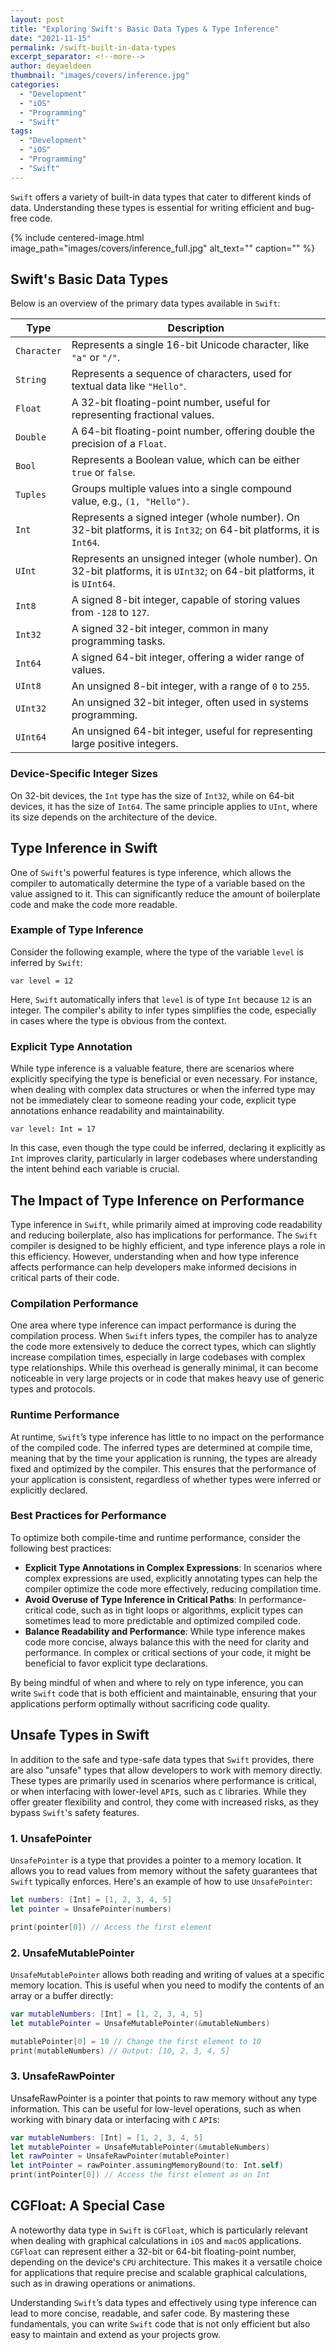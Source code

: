 ```yaml
---
layout: post
title: "Exploring Swift's Basic Data Types & Type Inference"
date: "2021-11-15"
permalink: /swift-built-in-data-types
excerpt_separator: <!--more-->
author: deyaeldeen
thumbnail: "images/covers/inference.jpg"
categories: 
  - "Development"
  - "iOS"
  - "Programming"
  - "Swift"
tags: 
  - "Development"
  - "iOS"
  - "Programming"
  - "Swift"
---
```


`Swift` offers a variety of built-in data types that cater to different kinds of data. Understanding these types is essential for writing efficient and bug-free code. 

<!--more-->
{%
 include centered-image.html 
 image_path="images/covers/inference_full.jpg"
 alt_text="" 
 caption=""
%}

## Swift's Basic Data Types
Below is an overview of the primary data types available in `Swift`:

| **Type**   | **Description**                                                                 |
|------------|---------------------------------------------------------------------------------|
| `Character`  | Represents a single 16-bit Unicode character, like `"a"` or `"/"`.              |
| `String`     | Represents a sequence of characters, used for textual data like `"Hello"`.      |
| `Float`      | A 32-bit floating-point number, useful for representing fractional values.      |
| `Double`     | A 64-bit floating-point number, offering double the precision of a `Float`.     |
| `Bool`       | Represents a Boolean value, which can be either `true` or `false`.              |
| `Tuples`     | Groups multiple values into a single compound value, e.g., `(1, "Hello")`.      |
| `Int`        | Represents a signed integer (whole number). On 32-bit platforms, it is `Int32`; on 64-bit platforms, it is `Int64`. |
| `UInt`       | Represents an unsigned integer (whole number). On 32-bit platforms, it is `UInt32`; on 64-bit platforms, it is `UInt64`. |
| `Int8`       | A signed 8-bit integer, capable of storing values from `-128` to `127`.         |
| `Int32`      | A signed 32-bit integer, common in many programming tasks.                      |
| `Int64`      | A signed 64-bit integer, offering a wider range of values.                      |
| `UInt8`      | An unsigned 8-bit integer, with a range of `0` to `255`.                        |
| `UInt32`     | An unsigned 32-bit integer, often used in systems programming.                  |
| `UInt64`     | An unsigned 64-bit integer, useful for representing large positive integers.    |

### Device-Specific Integer Sizes

On 32-bit devices, the `Int` type has the size of `Int32`, while on 64-bit devices, it has the size of `Int64`. The same principle applies to `UInt`, where its size depends on the architecture of the device.

## Type Inference in Swift

One of `Swift`'s powerful features is type inference, which allows the compiler to automatically determine the type of a variable based on the value assigned to it. This can significantly reduce the amount of boilerplate code and make the code more readable.

### Example of Type Inference

Consider the following example, where the type of the variable `level` is inferred by `Swift`:

```
var level = 12
```

Here, `Swift` automatically infers that `level` is of type `Int` because `12` is an integer. The compiler's ability to infer types simplifies the code, especially in cases where the type is obvious from the context.


### Explicit Type Annotation

While type inference is a valuable feature, there are scenarios where explicitly specifying the type is beneficial or even necessary. For instance, when dealing with complex data structures or when the inferred type may not be immediately clear to someone reading your code, explicit type annotations enhance readability and maintainability.

```
var level: Int = 17
```

In this case, even though the type could be inferred, declaring it explicitly as `Int` improves clarity, particularly in larger codebases where understanding the intent behind each variable is crucial.

## The Impact of Type Inference on Performance

Type inference in `Swift`, while primarily aimed at improving code readability and reducing boilerplate, also has implications for performance. The `Swift` compiler is designed to be highly efficient, and type inference plays a role in this efficiency. However, understanding when and how type inference affects performance can help developers make informed decisions in critical parts of their code.

### Compilation Performance

One area where type inference can impact performance is during the compilation process. When `Swift` infers types, the compiler has to analyze the code more extensively to deduce the correct types, which can slightly increase compilation times, especially in large codebases with complex type relationships. While this overhead is generally minimal, it can become noticeable in very large projects or in code that makes heavy use of generic types and protocols.

### Runtime Performance

At runtime, `Swift`’s type inference has little to no impact on the performance of the compiled code. The inferred types are determined at compile time, meaning that by the time your application is running, the types are already fixed and optimized by the compiler. This ensures that the performance of your application is consistent, regardless of whether types were inferred or explicitly declared.

### Best Practices for Performance

To optimize both compile-time and runtime performance, consider the following best practices:

- **Explicit Type Annotations in Complex Expressions**: In scenarios where complex expressions are used, explicitly annotating types can help the compiler optimize the code more effectively, reducing compilation time.
- **Avoid Overuse of Type Inference in Critical Paths**: In performance-critical code, such as in tight loops or algorithms, explicit types can sometimes lead to more predictable and optimized compiled code.
- **Balance Readability and Performance**: While type inference makes code more concise, always balance this with the need for clarity and performance. In complex or critical sections of your code, it might be beneficial to favor explicit type declarations.

By being mindful of when and where to rely on type inference, you can write `Swift` code that is both efficient and maintainable, ensuring that your applications perform optimally without sacrificing code quality.

## Unsafe Types in Swift

In addition to the safe and type-safe data types that `Swift` provides, there are also "unsafe" types that allow developers to work with memory directly. These types are primarily used in scenarios where performance is critical, or when interfacing with lower-level `API`s, such as `C` libraries. While they offer greater flexibility and control, they come with increased risks, as they bypass `Swift`'s safety features.

### 1. UnsafePointer

`UnsafePointer` is a type that provides a pointer to a memory location. It allows you to read values from memory without the safety guarantees that `Swift` typically enforces. Here's an example of how to use `UnsafePointer`:

```swift
let numbers: [Int] = [1, 2, 3, 4, 5]
let pointer = UnsafePointer(numbers)

print(pointer[0]) // Access the first element
```

### 2. UnsafeMutablePointer
`UnsafeMutablePointer` allows both reading and writing of values at a specific memory location. This is useful when you need to modify the contents of an array or a buffer directly:

```swift
var mutableNumbers: [Int] = [1, 2, 3, 4, 5]
let mutablePointer = UnsafeMutablePointer(&mutableNumbers)

mutablePointer[0] = 10 // Change the first element to 10
print(mutableNumbers) // Output: [10, 2, 3, 4, 5]
```

### 3. UnsafeRawPointer
UnsafeRawPointer is a pointer that points to raw memory without any type information. This can be useful for low-level operations, such as when working with binary data or interfacing with `C` `API`s:

```swift
var mutableNumbers: [Int] = [1, 2, 3, 4, 5]
let mutablePointer = UnsafeMutablePointer(&mutableNumbers)
let rawPointer = UnsafeRawPointer(mutablePointer)
let intPointer = rawPointer.assumingMemoryBound(to: Int.self)
print(intPointer[0]) // Access the first element as an Int
```

## CGFloat: A Special Case

A noteworthy data type in `Swift` is `CGFloat`, which is particularly relevant when dealing with graphical calculations in `iOS` and `macOS` applications. `CGFloat` can represent either a 32-bit or 64-bit floating-point number, depending on the device's `CPU` architecture. This makes it a versatile choice for applications that require precise and scalable graphical calculations, such as in drawing operations or animations.

Understanding `Swift`’s data types and effectively using type inference can lead to more concise, readable, and safer code. By mastering these fundamentals, you can write `Swift` code that is not only efficient but also easy to maintain and extend as your projects grow.

